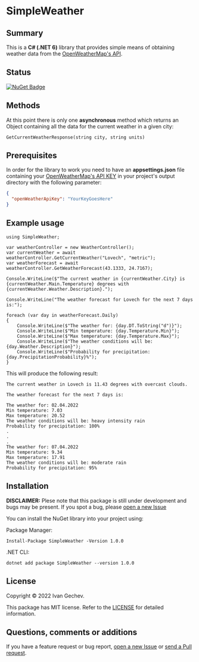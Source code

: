 # SimpleWeather

## Summary
This is a <strong>C# (.NET 6)</strong> library that provides simple means of obtaining weather data from the [OpenWeatherMap's API](https://openweathermap.org/api).

## Status
[![NuGet Badge](https://buildstats.info/nuget/SimpleWeather)](https://www.nuget.org/packages/SimpleWeather/1.0.0)

## Methods
At this point there is only one <strong>asynchronous</strong> method which returns an Object containing all the data for the current weather in a given city:
```Csharp
GetCurrentWeatherResponse(string city, string units)
```
## Prerequisites
In order for the library to work you need to have an <strong>appsettings.json</strong> file containing your [OpenWeatherMap's API KEY](https://openweathermap.org/api) in your project's output directory with the following parameter:
```Json
{
  "openWeatherApiKey": "YourKeyGoesHere"
}
```

## Example usage
```Csharp
using SimpleWeather;

var weatherController = new WeatherController();
var currentWeather = await weatherController.GetCurrentWeather("Lovech", "metric");
var weatherForecast = await weatherController.GetWeatherForecast(43.1333, 24.7167);

Console.WriteLine($"The current weather in {currentWeather.City} is {currentWeather.Main.Temperature} degrees with {currentWeather.Weather.Description}.");

Console.WriteLine("The weather forecast for Lovech for the next 7 days is:");

foreach (var day in weatherForecast.Daily)
{
    Console.WriteLine($"The weather for: {day.DT.ToString("d")}");
    Console.WriteLine($"Min temperature: {day.Temperature.Min}");
    Console.WriteLine($"Max temperature: {day.Temperature.Max}");
    Console.WriteLine($"The weather conditions will be: {day.Weather.Description}");
    Console.WriteLine($"Probability for precipitation: {day.PrecipitationProbability}%");
}
```
This will produce the following result:
```
The current weather in Lovech is 11.43 degrees with overcast clouds.

The weather forecast for the next 7 days is:

The weather for: 02.04.2022
Min temperature: 7.03
Max temperature: 20.52
The weather conditions will be: heavy intensity rain
Probability for precipitation: 100%
.
.
.
The weather for: 07.04.2022
Min temperature: 9.34
Max temperature: 17.91
The weather conditions will be: moderate rain
Probability for precipitation: 95%
```

## Installation
**DISCLAIMER:** Plese note that this package is still under development and bugs may be present. If you spot a bug, please [open a new Issue](https://github.com/Banovvv/SimpleWeather/issues/new)

You can install the NuGet library into your project using:

Package Manager:
```
Install-Package SimpleWeather -Version 1.0.0
```

.NET CLI:
```
dotnet add package SimpleWeather --version 1.0.0
```

## License
Copyright © 2022 Ivan Gechev.

This package has MIT license. Refer to the [LICENSE](https://github.com/Banovvv/SimpleWeather/blob/a7b24c51d62e71722899b42aded8e48fb6c8fe7e/LICENSE) for detailed information.

## Questions, comments or additions
If you have a feature request or bug report, [open a new Issue](https://github.com/Banovvv/SimpleWeather/issues/new) or [send a Pull request](https://github.com/Banovvv/SimpleWeather/pulls).